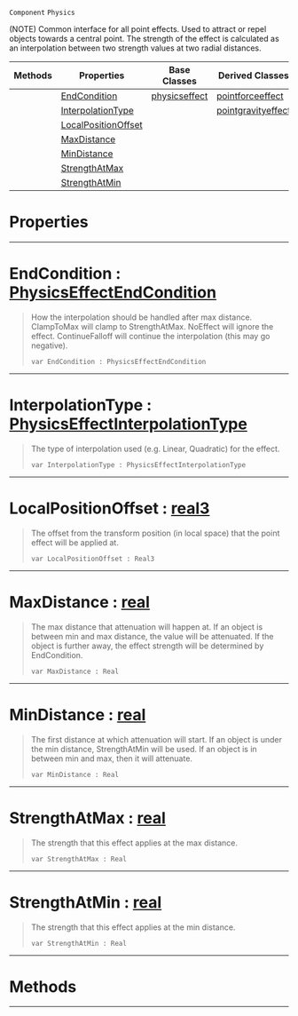  `Component` `Physics`



(NOTE) Common interface for all point effects. Used to attract or repel objects towards a central point. The strength of the effect is calculated as an interpolation between two strength values at two radial distances.

|Methods|Properties|Base Classes|Derived Classes|
|---|---|---|---|
| |[ EndCondition](https://github.com/zeroengineteam/ZeroDocs/blob/master/code_reference/class_reference/basicpointeffect.markdown#endcondition-zero-engine)|[physicseffect](https://github.com/zeroengineteam/ZeroDocs/blob/master/code_reference/class_reference/physicseffect.markdown)|[pointforceeffect](https://github.com/zeroengineteam/ZeroDocs/blob/master/code_reference/class_reference/pointforceeffect.markdown)|
| |[ InterpolationType](https://github.com/zeroengineteam/ZeroDocs/blob/master/code_reference/class_reference/basicpointeffect.markdown#interpolationtype-zero-e)| |[pointgravityeffect](https://github.com/zeroengineteam/ZeroDocs/blob/master/code_reference/class_reference/pointgravityeffect.markdown)|
| |[ LocalPositionOffset](https://github.com/zeroengineteam/ZeroDocs/blob/master/code_reference/class_reference/basicpointeffect.markdown#localpositionoffset-zero)| | |
| |[ MaxDistance](https://github.com/zeroengineteam/ZeroDocs/blob/master/code_reference/class_reference/basicpointeffect.markdown#maxdistance-zero-engine)| | |
| |[ MinDistance](https://github.com/zeroengineteam/ZeroDocs/blob/master/code_reference/class_reference/basicpointeffect.markdown#mindistance-zero-engine)| | |
| |[ StrengthAtMax](https://github.com/zeroengineteam/ZeroDocs/blob/master/code_reference/class_reference/basicpointeffect.markdown#strengthatmax-zero-engin)| | |
| |[ StrengthAtMin](https://github.com/zeroengineteam/ZeroDocs/blob/master/code_reference/class_reference/basicpointeffect.markdown#strengthatmin-zero-engin)| | |


 #  Properties


---  
 #  EndCondition : [PhysicsEffectEndCondition](https://github.com/zeroengineteam/ZeroDocs/blob/master/code_reference/enum_reference.markdown#physicseffectendcondition)

> How the interpolation should be handled after max distance. ClampToMax will clamp to StrengthAtMax. NoEffect will ignore the effect. ContinueFalloff will continue the interpolation (this may go negative).
> ``` lang=cpp, name=Nada
> var EndCondition : PhysicsEffectEndCondition


---  
 #  InterpolationType : [PhysicsEffectInterpolationType](https://github.com/zeroengineteam/ZeroDocs/blob/master/code_reference/enum_reference.markdown#physicseffectinterpolationtype)

> The type of interpolation used (e.g. Linear, Quadratic) for the effect.
> ``` lang=cpp, name=Nada
> var InterpolationType : PhysicsEffectInterpolationType


---  
 #  LocalPositionOffset : [real3](https://github.com/zeroengineteam/ZeroDocs/blob/master/code_reference/nada_base_types/real3.markdown)

> The offset from the transform position (in local space) that the point effect will be applied at.
> ``` lang=cpp, name=Nada
> var LocalPositionOffset : Real3


---  
 #  MaxDistance : [real](https://github.com/zeroengineteam/ZeroDocs/blob/master/code_reference/nada_base_types/real.markdown)

> The max distance that attenuation will happen at. If an object is between min and max distance, the value will be attenuated. If the object is further away, the effect strength will be determined by EndCondition.
> ``` lang=cpp, name=Nada
> var MaxDistance : Real


---  
 #  MinDistance : [real](https://github.com/zeroengineteam/ZeroDocs/blob/master/code_reference/nada_base_types/real.markdown)

> The first distance at which attenuation will start. If an object is under the min distance, StrengthAtMin will be used. If an object is in between min and max, then it will attenuate.
> ``` lang=cpp, name=Nada
> var MinDistance : Real


---  
 #  StrengthAtMax : [real](https://github.com/zeroengineteam/ZeroDocs/blob/master/code_reference/nada_base_types/real.markdown)

> The strength that this effect applies at the max distance.
> ``` lang=cpp, name=Nada
> var StrengthAtMax : Real


---  
 #  StrengthAtMin : [real](https://github.com/zeroengineteam/ZeroDocs/blob/master/code_reference/nada_base_types/real.markdown)

> The strength that this effect applies at the min distance.
> ``` lang=cpp, name=Nada
> var StrengthAtMin : Real


---  
 #  Methods


---  
 

 